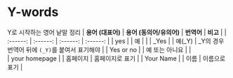 # Y-words 
Y로 시작하는 영어 낱말 정리 
| **용어 (대표어)** | **용어 (동의어/유의어)** | **번역어** | **비고** |
|  :------:        | :------:               | :------:   | :------: | 
| yes  |   | 예   |  |
| _Yes |   | 예(_Y) | _Y의 경우 번역어 뒤에 `(_Y)`를 붙여서 표기해야  |
| Yes or no |   | 예 또는 아니요 |  |  
| 	your homepage  |   | 홈페이지 | 홈페이지로 표기  | 
| Your Name |   | 이름 | 이름으로 표기 | 